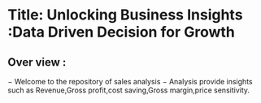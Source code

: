 # Title: Unlocking Business Insights :Data Driven Decision for Growth

## Over view :
−	Welcome to the repository of sales analysis
−	Analysis provide insights such as Revenue,Gross profit,cost saving,Gross margin,price sensitivity.
